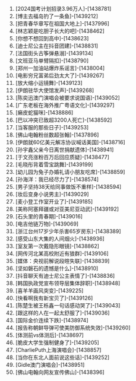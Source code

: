 
1. [2024国考计划招录3.96万人]-[1438781]
1. [博主去福岛钓了一条鱼]-[1439212]
1. [把青春华章写在祖国大地上]-[1437996]
1. [林志颖是吃胆子长大的吧]-[1438462]
1. [你想不想回到高中]-[1438623]
1. [迪士尼公主在抖音团建]-[1438831]
1. [法国街头古筝弹悬溺]-[1439134]
1. [文班亚马单臂隔扣]-[1438790]
1. [郑州一加油站爆炸系谣言]-[1438004]
1. [电影穷兄富弟后劲太大了]-[1439267]
1. [放大缩小运镜舞]-[1439123]
1. [伊朗驻华大使馆发声]-[1439268]
1. [陈奕迅澳门演唱会被要求说国语]-[1439052]
1. [广东老板在海外推广粤语文化]-[1439297]
1. [癞皮蛇猫咪]-[1438886]
1. [巴以冲突已致超3200人死亡]-[1438592]
1. [当客服的那些日子]-[1439253]
1. [佛山电翰粉丝数超张翰]-[1437896]
1. [伊朗就60亿美元解冻协议喊话美国]-[1438716]
1. [孙宇鑫父亲今日离世捐献遗体]-[1438941]
1. [于文亮涨粉百万后回应质疑]-[1438477]
1. [毛晓彤背着雪宝跳舞]-[1439199]
1. [幼儿园为兔子办婚礼请小朋友吃席]-[1438859]
1. [孙海洋：我已经尽力了]-[1438574]
1. [男子坚持38天给同事做饭不重样]-[1438594]
1. [妆后变身小说男主]-[1439029]
1. [麦小登工作室开业了]-[1439185]
1. [美称阿塞拜疆或对亚美尼亚动武]-[1439192]
1. [石头里的青春期]-[1439016]
1. [电吉他链万物]-[1439069]
1. [浙江台州17岁少年杀害65岁房东]-[1438389]
1. [感受山东大集的人间烟火]-[1438936]
1. [室友第一次戴隐形眼镜]-[1438862]
1. [网传河北某高校附近有狼群]-[1439106]
1. [媒体：央视前解说段暄失联]-[1438839]
1. [坚如磐石的遗憾是什么]-[1438910]
1. [抖音聊天有迪士尼公主表情了]-[1438836]
1. [韩国执政党宣布领导层集体辞职]-[1438948]
1. [喜羊羊画风突变]-[1439225]
1. [快看啊我有新宝贝了]-[1439126]
1. [陈楚生被王栎鑫一句话感动哭了]-[1439043]
1. [跟这样的人在一起太舒服了]-[1439036]
1. [国际金价连续下跌]-[1438974]
1. [报告称朝鲜导弹可使美防御系统失效]-[1439260]
1. [体测前vs体测后]-[1438697]
1. [脆皮大学生强制健身了]-[1439205]
1. [CharliePuth上海演唱会]-[1438857]
1. [当你在东北人面前说这些话]-[1439252]
1. [Gidle澳门演唱会]-[1438951]
1. [佛山电翰向网友宣传佛山]-[1438396]